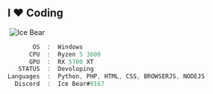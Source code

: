 <h2>I ♥ Coding</h2>
<p>&nbsp;<img align="left" style="position:absolute"src="https://github-readme-stats.vercel.app/api?username=TheonlyIcebear&show_icons=true&locale=en&theme=chartreuse-light" alt="Ice Bear">
</p>

```csharp
       OS  :  Windows
      CPU  :  Ryzen 5 3600
      GPU  :  RX 5700 XT
   STATUS  :  Devoloping
Languages  :  Python, PHP, HTML, CSS, BROWSERJS, NODEJS
  Discord  :  Ice Bear#0167
```
